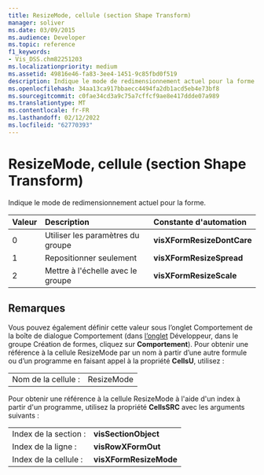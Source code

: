 ```yaml
---
title: ResizeMode, cellule (section Shape Transform)
manager: soliver
ms.date: 03/09/2015
ms.audience: Developer
ms.topic: reference
f1_keywords:
- Vis_DSS.chm82251203
ms.localizationpriority: medium
ms.assetid: 49816e46-fa83-3ee4-1451-9c85fbd0f519
description: Indique le mode de redimensionnement actuel pour la forme.
ms.openlocfilehash: 34aa13ca917bbaecc4494fa2db1acd5eb4e73bf8
ms.sourcegitcommit: c0fae34cd3a9c75a7cffcf9ae8e417ddde07a989
ms.translationtype: MT
ms.contentlocale: fr-FR
ms.lasthandoff: 02/12/2022
ms.locfileid: "62770393"
---
```

# <a name="resizemode-cell-shape-transform-section"></a>ResizeMode, cellule (section Shape Transform)

Indique le mode de redimensionnement actuel pour la forme.
  
|**Valeur**|**Description**|**Constante d'automation**|
|:-----|:-----|:-----|
|0  <br/> |Utiliser les paramètres du groupe |**visXFormResizeDontCare** <br/> |
|1  <br/> |Repositionner seulement |**visXFormResizeSpread** <br/> |
|2  <br/> |Mettre à l'échelle avec le groupe |**visXFormResizeScale** <br/> |
   
## <a name="remarks"></a>Remarques

Vous pouvez également définir cette valeur sous l’onglet Comportement de  la boîte de dialogue Comportement (dans [l’onglet](run-in-developer-mode-display-the-developer-tab.md) Développeur, dans le groupe Création de formes, cliquez sur **Comportement**). Pour obtenir une référence à la cellule ResizeMode par un nom à partir d’une autre formule ou d’un programme en faisant appel à la propriété **CellsU**, utilisez : 
  
|||
|:-----|:-----|
|Nom de la cellule :  <br/> |ResizeMode  <br/> |
   
Pour obtenir une référence à la cellule ResizeMode à l'aide d'un index à partir d'un programme, utilisez la propriété **CellsSRC** avec les arguments suivants : 
  
|||
|:-----|:-----|
|Index de la section :  <br/> |**visSectionObject** <br/> |
|Index de la ligne :  <br/> |**visRowXFormOut** <br/> |
|Index de la cellule :  <br/> |**visXFormResizeMode** <br/> |
   

